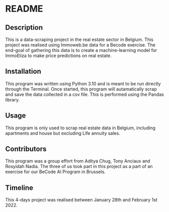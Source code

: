 # README

## Description

This is a data-scraping project in the real estate sector in Belgium.
This project was realised using Immoweb.be data for a Becode exercise. 
The end-goal of gathering this data is to create a machine-learning model for ImmoEliza to make price predictions on real estate. 


## Installation

This program was written using Python 3.10 and is meant to be run directly through the Terminal. 
Once started, this program will autamatically scrap and save the data collected in a csv file.
This is performed using the Pandas library. 

 
## Usage

This program is only used to scrap real estate data in Belgium, including apartments and house 
but excluding Life annuity sales. 


## Contributors
This program was a group effort from Aditya Chug, Tony Anciaux and Rosyidah Nadia.
The three of us took part in this project as a part of an exercise for our BeCode AI Program in Brussels.


## Timeline
This 4-days project was realised between January 28th and February 1st 2022.
